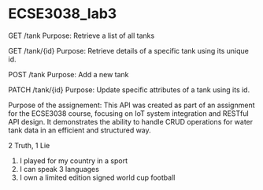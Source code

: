 # ECSE3038_lab3
GET /tank
Purpose: Retrieve a list of all tanks

GET /tank/{id}
Purpose: Retrieve details of a specific tank using its unique id.

POST /tank
Purpose: Add a new tank

PATCH /tank/{id}
Purpose: Update specific attributes of a tank using its id.

Purpose of the assignement: This API was created as part of an assignment for the ECSE3038 course, focusing on IoT system integration and RESTful API design. It demonstrates the ability to handle CRUD operations for water tank data in an efficient and structured way.

2 Truth, 1 Lie

1) I played for my country in a sport
2) I can speak 3 languages 
3) I own a limited edition signed world cup football